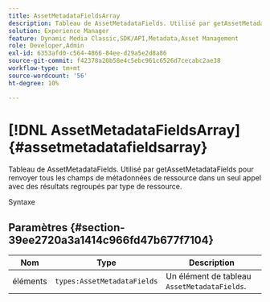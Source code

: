 ```yaml
---
title: AssetMetadataFieldsArray
description: Tableau de AssetMetadataFields. Utilisé par getAssetMetadataFields pour renvoyer tous les champs de métadonnées de ressource dans un seul appel avec des résultats regroupés par type de ressource.
solution: Experience Manager
feature: Dynamic Media Classic,SDK/API,Metadata,Asset Management
role: Developer,Admin
exl-id: 6353afd0-c564-4866-84ee-d29a5e2d8a86
source-git-commit: f42378a20b58e4c5ebc961c6526d7cecabc2ae38
workflow-type: tm+mt
source-wordcount: '56'
ht-degree: 10%

---
```


# [!DNL AssetMetadataFieldsArray]{#assetmetadatafieldsarray}

Tableau de AssetMetadataFields. Utilisé par getAssetMetadataFields pour renvoyer tous les champs de métadonnées de ressource dans un seul appel avec des résultats regroupés par type de ressource.

Syntaxe

## Paramètres {#section-39ee2720a3a1414c966fd47b677f7104}

| Nom | Type | Description |
|---|---|---|
| éléments | `types:AssetMetadataFields` | Un élément de tableau `AssetMetadataFields`. |
